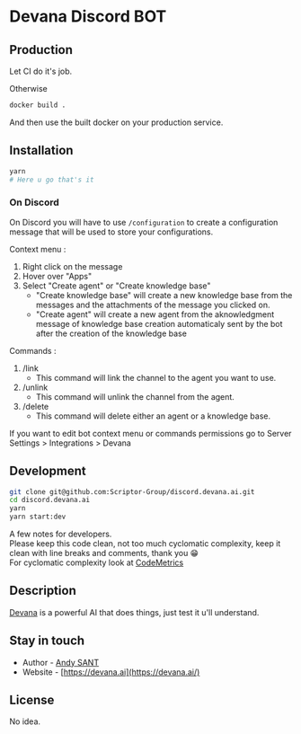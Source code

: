 # Devana Discord BOT

## Production

Let CI do it's job.

Otherwise
```bash
docker build .
```
And then use the built docker on your production service.

## Installation

```bash
yarn
# Here u go that's it
```

### On Discord

On Discord you will have to use `/configuration` to create a configuration message that will be used to store your configurations.

Context menu :
1. Right click on the message
2. Hover over "Apps"
3. Select "Create agent" or "Create knowledge base"
   - "Create knowledge base" will create a new knowledge base from the messages and the attachments of the message you clicked on.
   - "Create agent" will create a new agent from the aknowledgment message of knowledge base creation automaticaly sent by the bot after the creation of the knowledge base

Commands :
1. /link
   - This command will link the channel to the agent you want to use.
2. /unlink
   - This command will unlink the channel from the agent.
3. /delete
   - This command will delete either an agent or a knowledge base.

If you want to edit bot context menu or commands permissions go to Server Settings > Integrations > Devana

## Development

```bash
git clone git@github.com:Scriptor-Group/discord.devana.ai.git
cd discord.devana.ai
yarn
yarn start:dev
```

A few notes for developers. \
Please keep this code clean, not too much cyclomatic complexity, keep it clean with line breaks and comments, thank you 😁 \
For cyclomatic complexity look at [CodeMetrics](https://marketplace.visualstudio.com/items?itemName=kisstkondoros.vscode-codemetrics)

## Description

[Devana](https://devana.ai) is a powerful AI that does things, just test it u'll understand.

## Stay in touch

- Author - [Andy SANT](https://github.com/Arkmind)
- Website - [https://devana.ai](https://devana.ai/)

## License

No idea.
